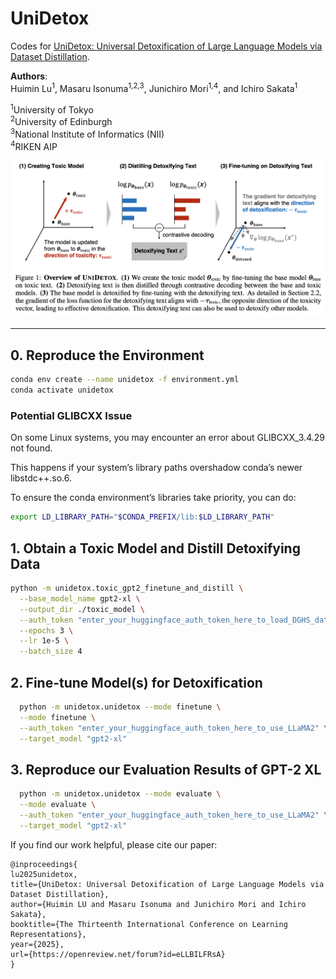 # UniDetox

Codes for [UniDetox: Universal Detoxification of Large Language Models via Dataset Distillation](https://openreview.net/forum?id=eLLBILFRsA).

**Authors**:  
Huimin Lu<sup>1</sup>, Masaru Isonuma<sup>1,2,3</sup>, Junichiro Mori<sup>1,4</sup>, and Ichiro Sakata<sup>1</sup>  

<sup>1</sup>University of Tokyo  
<sup>2</sup>University of Edinburgh  
<sup>3</sup>National Institute of Informatics (NII)  
<sup>4</sup>RIKEN AIP  

<p align="center">
  <img src="./github.png" alt="GitHub Logo" style="max-width:100%;">
</p>

---

## 0. Reproduce the Environment

```bash
conda env create --name unidetox -f environment.yml
conda activate unidetox
```

### Potential GLIBCXX Issue
On some Linux systems, you may encounter an error about GLIBCXX_3.4.29 not found. 

This happens if your system’s library paths overshadow conda’s newer libstdc++.so.6. 

To ensure the conda environment’s libraries take priority, you can do:

```bash
export LD_LIBRARY_PATH="$CONDA_PREFIX/lib:$LD_LIBRARY_PATH"
```

## 1. Obtain a Toxic Model and Distill Detoxifying Data
```bash
python -m unidetox.toxic_gpt2_finetune_and_distill \
  --base_model_name gpt2-xl \
  --output_dir ./toxic_model \
  --auth_token "enter_your_huggingface_auth_token_here_to_load_DGHS_dataset" \
  --epochs 3 \
  --lr 1e-5 \
  --batch_size 4
```

  ## 2. Fine-tune Model(s) for Detoxification

```bash
  python -m unidetox.unidetox --mode finetune \
  --mode finetune \
  --auth_token "enter_your_huggingface_auth_token_here_to_use_LLaMA2" \
  --target_model "gpt2-xl"
```

  ## 3. Reproduce our Evaluation Results of GPT-2 XL

```bash
  python -m unidetox.unidetox --mode evaluate \
  --mode evaluate \
  --auth_token "enter_your_huggingface_auth_token_here_to_use_LLaMA2" \
  --target_model "gpt2-xl"
```

If you find our work helpful, please cite our paper:

```bibtext
@inproceedings{
lu2025unidetox,
title={UniDetox: Universal Detoxification of Large Language Models via Dataset Distillation},
author={Huimin LU and Masaru Isonuma and Junichiro Mori and Ichiro Sakata},
booktitle={The Thirteenth International Conference on Learning Representations},
year={2025},
url={https://openreview.net/forum?id=eLLBILFRsA}
}
```
